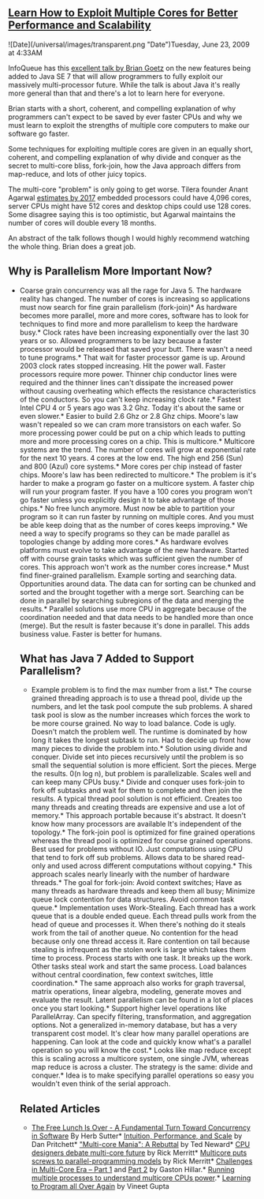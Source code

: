 ## [Learn How to Exploit Multiple Cores for Better Performance and Scalability](/blog/2009/6/23/learn-how-to-exploit-multiple-cores-for-better-performance-a.html)

<div class="journal-entry-tag journal-entry-tag-post-title"><span class="posted-on">![Date](/universal/images/transparent.png "Date")Tuesday, June 23, 2009 at 4:33AM</span></div>

<div class="body">

InfoQueue has this [excellent talk by Brian Goetz](http://www.infoq.com/presentations/brian-goetz-concurrent-parallel) on the new features being added to Java SE 7 that will allow programmers to fully exploit our massively multi-processor future. While the talk is about Java it's really more general than that and there's a lot to learn here for everyone.  

Brian starts with a short, coherent, and compelling explanation of why programmers can't expect to be saved by ever faster CPUs and why we must learn to exploit the strengths of multiple core computers to make our software go faster.  

Some techniques for exploiting multiple cores are given in an equally short, coherent, and compelling explanation of why divide and conquer as the secret to multi-core bliss, fork-join, how the Java approach differs from map-reduce, and lots of other juicy topics.  

The multi-core "problem" is only going to get worse. Tilera founder Anant Agarwal [estimates by 2017](http://www.eetimes.com/showArticle.jhtml;?articleID=206105179) embedded processors could have 4,096 cores, server CPUs might have 512 cores and desktop chips could use 128 cores. Some disagree saying this is too optimistic, but Agarwal maintains the number of cores will double every 18 months.  

An abstract of the talk follows though I would highly recommend watching the whole thing. Brian does a great job.

## Why is Parallelism More Important Now?

*   Coarse grain concurrency was all the rage for Java 5\. The hardware reality has changed. The number of cores is increasing so applications must now search for fine grain parallelism (fork-join)*   As hardware becomes more parallel, more and more cores, software has to look for techniques to find more and more parallelism to keep the hardware busy.*   Clock rates have been increasing exponentially over the last 30 years or so. Allowed programmers to be lazy because a faster processor would be released that saved your butt. There wasn't a need to tune programs.*   That wait for faster processor game is up. Around 2003 clock rates stopped increasing. Hit the power wall. Faster processors require more power. Thinner chip conductor lines were required and the thinner lines can't dissipate the increased power without causing overheating which effects the resistance characteristics of the conductors. So you can't keep increasing clock rate.*   Fastest Intel CPU 4 or 5 years ago was 3.2 Ghz. Today it's about the same or even slower.*   Easier to build 2.6 Ghz or 2.8 Ghz chips. Moore's law wasn't repealed so we can cram more transistors on each wafer. So more processing power could be put on a chip which leads to putting more and more processing cores on a chip. This is multicore.*   Multicore systems are the trend. The number of cores will grow at exponential rate for the next 10 years. 4 cores at the low end. The high end 256 (Sun) and 800 (Azul) core systems.*   More cores per chip instead of faster chips. Moore's law has been redirected to multicore.*   The problem is it's harder to make a program go faster on a multicore system. A faster chip will run your program faster. If you have a 100 cores you program won't go faster unless you explicitly design it to take advantage of those chips.*   No free lunch anymore. Must now be able to partition your program so it can run faster by running on multiple cores. And you must be able keep doing that as the number of cores keeps improving.*   We need a way to specify programs so they can be made parallel as topologies change by adding more cores.*   As hardware evolves platforms must evolve to take advantage of the new hardware. Started off with course grain tasks which was sufficient given the number of cores. This approach won't work as the number cores increase.*   Must find finer-grained parallelism. Example sorting and searching data. Opportunities around data. The data can for sorting can be chunked and sorted and the brought together with a merge sort. Searching can be done in parallel by searching subregions of the data and merging the results.*   Parallel solutions use more CPU in aggregate because of the coordination needed and that data needs to be handled more than once (merge). But the result is faster because it's done in parallel. This adds business value. Faster is better for humans.  

    ## What has Java 7 Added to Support Parallelism?

    *   Example problem is to find the max number from a list.*   The course grained threading approach is to use a thread pool, divide up the numbers, and let the task pool compute the sub problems. A shared task pool is slow as the number increases which forces the work to be more course grained. No way to load balance. Code is ugly. Doesn't match the problem well. The runtime is dominated by how long it takes the longest subtask to run. Had to decide up front how many pieces to divide the problem into.*   Solution using divide and conquer. Divide set into pieces recursively until the problem is so small the sequential solution is more efficient. Sort the pieces. Merge the results. 0(n log n), but problem is parallelizable. Scales well and can keep many CPUs busy.*   Divide and conquer uses fork-join to fork off subtasks and wait for them to complete and then join the results. A typical thread pool solution is not efficient. Creates too many threads and creating threads are expensive and use a lot of memory.*   This approach portable because it's abstract. It doesn't know how many processors are available It's independent of the topology.*   The fork-join pool is optimized for fine grained operations whereas the thread pool is optimized for course grained operations. Best used for problems without IO. Just computations using CPU that tend to fork off sub problems. Allows data to be shared read-only and used across different computations without copying.*   This approach scales nearly linearly with the number of hardware threads.*   The goal for fork-join: Avoid context switches; Have as many threads as hardware threads and keep them all busy; Minimize queue lock contention for data structures. Avoid common task queue.*   Implementation uses Work-Stealing. Each thread has a work queue that is a double ended queue. Each thread pulls work from the head of queue and processes it. When there's nothing do it steals work from the tail of another queue. No contention for the head because only one thread access it. Rare contention on tail because stealing is infrequent as the stolen work is large which takes them time to process. Process starts with one task. It breaks up the work. Other tasks steal work and start the same process. Load balances without central coordination, few context switches, little coordination.*   The same approach also works for graph traversal, matrix operations, linear algebra, modeling, generate moves and evaluate the result. Latent parallelism can be found in a lot of places once you start looking.*   Support higher level operations like ParallelArray. Can specify filtering, transformation, and aggregation options. Not a generalized in-memory database, but has a very transparent cost model. It's clear how many parallel operations are happening. Can look at the code and quickly know what's a parallel operation so you will know the cost.*   Looks like map reduce except this is scaling across a multicore system, one single JVM, whereas map reduce is across a cluster. The strategy is the same: divide and conquer.*   Idea is to make specifying parallel operations so easy you wouldn't even think of the serial approach.  

    ## Related Articles

    *   [The Free Lunch Is Over - A Fundamental Turn Toward Concurrency in Software](http://www.gotw.ca/publications/concurrency-ddj.htm) By Herb Sutter*   [Intuition, Performance, and Scale](http://www.addsimplicity.com/adding_simplicity_an_engi/2009/06/intuition-peformance-and-scale.html) by Dan Pritchett*   ["Multi-core Mania": A Rebuttal](http://blogs.tedneward.com/2009/04/01/quotMulticore+Maniaquot+A+Rebuttal.aspx) by Ted Neward*   [CPU designers debate multi-core future](http://www.eetimes.com/showArticle.jhtml;?articleID=206105179) by Rick Merritt*   [Multicore puts screws to parallel-programming models](http://www.eetimes.com/news/latest/showArticle.jhtml?articleID=206504466) by Rick Merritt*   [Challenges in Multi-Core Era – Part 1](http://techdoertimes.com/?p=965&language=en) and [Part 2](http://techdoertimes.com/?p=984&language=en) by Gaston Hillar.*   [Running multiple processes to understand multicore CPUs power](http://www.youtube.com/watch?v=-bABM4fA_HA).*   [Learning to Program all Over Again](http://vineetgupta.spaces.live.com/blog/cns!8DE4BDC896BEE1AD!1313.entry) by Vineet Gupta</div>